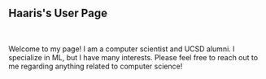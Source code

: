 ## Haaris's User Page

<br>

Welcome to my page! I am a computer scientist and UCSD alumni. I specialize in ML, but I have many interests. Please feel free to reach out to me regarding anything related to computer science!

